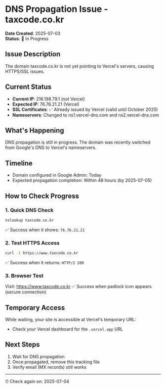 # DNS Propagation Issue - taxcode.co.kr

**Date Created**: 2025-07-03  
**Status**: 🔄 In Progress

## Issue Description
The domain taxcode.co.kr is not yet pointing to Vercel's servers, causing HTTPS/SSL issues.

## Current Status
- **Current IP**: 216.198.79.1 (not Vercel)
- **Expected IP**: 76.76.21.21 (Vercel)
- **SSL Certificates**: ✅ Already issued by Vercel (valid until October 2025)
- **Nameservers**: Changed to ns1.vercel-dns.com and ns2.vercel-dns.com

## What's Happening
DNS propagation is still in progress. The domain was recently switched from Google's DNS to Vercel's nameservers.

## Timeline
- Domain configured in Google Admin: Today
- Expected propagation completion: Within 48 hours (by 2025-07-05)

## How to Check Progress

### 1. Quick DNS Check
```bash
nslookup taxcode.co.kr
```
✅ Success when it shows: `76.76.21.21`

### 2. Test HTTPS Access
```bash
curl -I https://www.taxcode.co.kr
```
✅ Success when it returns: `HTTP/2 200`

### 3. Browser Test
Visit: https://www.taxcode.co.kr
✅ Success when padlock icon appears (secure connection)

## Temporary Access
While waiting, your site is accessible at Vercel's temporary URL:
- Check your Vercel dashboard for the `.vercel.app` URL

## Next Steps
1. Wait for DNS propagation
2. Once propagated, remove this tracking file
3. Verify email (MX records) still works

---
⏰ Check again on: 2025-07-04